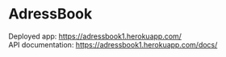 # AdressBook

Deployed app: https://adressbook1.herokuapp.com/<br/>
API documentation: https://adressbook1.herokuapp.com/docs/
